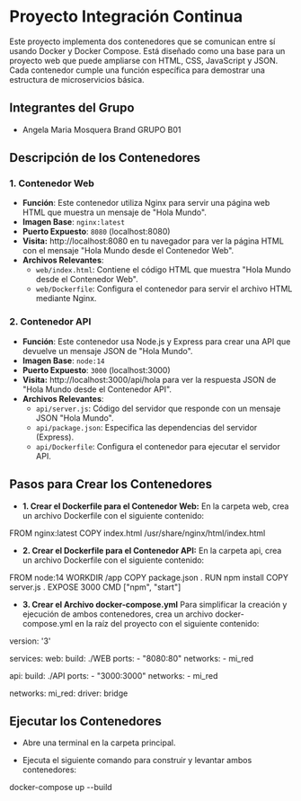 # Proyecto Integración Continua

Este proyecto implementa dos contenedores que se comunican entre sí usando Docker y Docker Compose. Está diseñado como una base para un proyecto web que puede ampliarse con HTML, CSS, JavaScript y JSON. Cada contenedor cumple una función específica para demostrar una estructura de microservicios básica.

## Integrantes del Grupo
- Angela Maria Mosquera Brand GRUPO B01

## Descripción de los Contenedores

### 1. Contenedor Web
- **Función**: Este contenedor utiliza Nginx para servir una página web HTML que muestra un mensaje de "Hola Mundo".
- **Imagen Base**: `nginx:latest`
- **Puerto Expuesto**: `8080` (localhost:8080)
- **Visita:** http://localhost:8080 en tu navegador para ver la página HTML con el mensaje "Hola Mundo desde el Contenedor Web".
- **Archivos Relevantes**:
  - `web/index.html`: Contiene el código HTML que muestra "Hola Mundo desde el Contenedor Web".
  - `web/Dockerfile`: Configura el contenedor para servir el archivo HTML mediante Nginx.

### 2. Contenedor API
- **Función**: Este contenedor usa Node.js y Express para crear una API que devuelve un mensaje JSON de "Hola Mundo".
- **Imagen Base**: `node:14`
- **Puerto Expuesto**: `3000` (localhost:3000)
- **Visita:** http://localhost:3000/api/hola para ver la respuesta JSON de "Hola Mundo desde el Contenedor API".
- **Archivos Relevantes**:
  - `api/server.js`: Código del servidor que responde con un mensaje JSON "Hola Mundo".
  - `api/package.json`: Especifica las dependencias del servidor (Express).
  - `api/Dockerfile`: Configura el contenedor para ejecutar el servidor API.

## Pasos para Crear los Contenedores

- **1. Crear el Dockerfile para el Contenedor Web:** En la carpeta web, crea un archivo Dockerfile con el siguiente contenido:

FROM nginx:latest
COPY index.html /usr/share/nginx/html/index.html

- **2. Crear el Dockerfile para el Contenedor API:** En la carpeta api, crea un archivo Dockerfile con el siguiente contenido:

FROM node:14
WORKDIR /app
COPY package.json .
RUN npm install
COPY server.js .
EXPOSE 3000
CMD ["npm", "start"]

- **3. Crear el Archivo docker-compose.yml**
Para simplificar la creación y ejecución de ambos contenedores, crea un archivo docker-compose.yml en la raíz del proyecto con el siguiente contenido:

version: '3'

services:
  web:
    build: ./WEB
    ports:
      - "8080:80"
    networks:
      - mi_red

  api:
    build: ./API
    ports:
      - "3000:3000"
    networks:
      - mi_red

networks:
  mi_red:
    driver: bridge

## Ejecutar los Contenedores

- Abre una terminal en la carpeta principal.

- Ejecuta el siguiente comando para construir y levantar ambos contenedores:

docker-compose up --build
